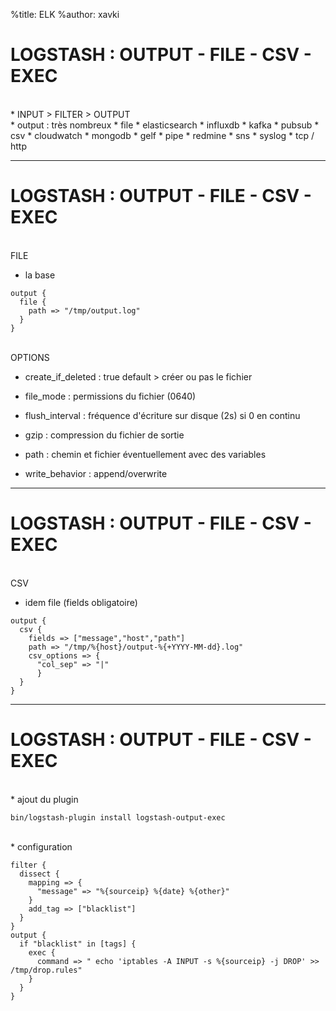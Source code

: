 %title: ELK
%author: xavki


# LOGSTASH : OUTPUT - FILE - CSV - EXEC


<br>
* INPUT > FILTER > OUTPUT


<br>
* output : très nombreux
		* file
		* elasticsearch
		* influxdb
		* kafka
		* pubsub
		* csv
		* cloudwatch
		* mongodb
		* gelf
		* pipe
		* redmine
		* sns
		* syslog
		* tcp / http 

-----------------------------------------------------------------

# LOGSTASH : OUTPUT - FILE - CSV - EXEC



<br>
FILE

* la base

```
output {
  file {
    path => "/tmp/output.log"
  }
}
```

<br>
OPTIONS

* create_if_deleted : true default > créer ou pas le fichier

* file_mode : permissions du fichier (0640)

* flush_interval : fréquence d'écriture sur disque (2s) si 0 en continu

* gzip : compression du fichier de sortie

* path : chemin et fichier éventuellement avec des variables

* write_behavior : append/overwrite

-----------------------------------------------------------------

# LOGSTASH : OUTPUT - FILE - CSV - EXEC


<br>
CSV

* idem file (fields obligatoire)

```
output {
  csv {
    fields => ["message","host","path"]
    path => "/tmp/%{host}/output-%{+YYYY-MM-dd}.log"
    csv_options => {
      "col_sep" => "|"
      }
  }
}
```


----------------------------------------------------------------------

# LOGSTASH : OUTPUT - FILE - CSV - EXEC


<br>
* ajout du plugin

```
bin/logstash-plugin install logstash-output-exec
```

<br>
* configuration

```
filter {
  dissect {
    mapping => {
      "message" => "%{sourceip} %{date} %{other}"
    }
    add_tag => ["blacklist"]
  }
}
output {
  if "blacklist" in [tags] {
    exec {
      command => " echo 'iptables -A INPUT -s %{sourceip} -j DROP' >> /tmp/drop.rules"
    }
  }
}
```
